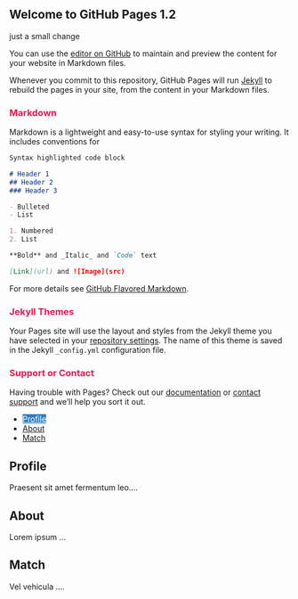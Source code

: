 <style>
    .summary {
    color: #808080;
    border-left: 5px solid #ED1951;
    font-size:16px;
}


h3 {color: #ED1951; }
h4 {color: #808080; }

.nav-tabs > li.active > a, .nav-tabs > li.active > a:hover, .nav-tabs > li.active > a:focus {
    background-color: #248ec2;
    color: white;
}

.nav > li.active > a {
    background-color: #347DBE;
}

.nav > li > a:hover {
    background-color: #248ec2;
}

div.navbar-collapse .dropdown-menu > li > a:hover {
    background-color: #347DBE;
}

.nav li.thirdlevel > a {
    background-color: #FAFAFA !important;
    color: #248EC2;
    font-weight: bold;
}

a[data-toggle="tooltip"] {
    color: #649345;
    font-style: italic;
    cursor: default;
}

.navbar-inverse {
    background-color: #347DBE;
    border-color: #015CAE;
}
.navbar-inverse .navbar-nav>li>a, .navbar-inverse .navbar-brand {
    color: white;
}

.navbar-inverse .navbar-nav>li>a:hover, a.fa.fa-home.fa-lg.navbar-brand:hover {
     color: #f0f0f0;
}

a.navbar-brand:hover {
  color: #f0f0f0;
}

.navbar-inverse .navbar-nav > .open > a, .navbar-inverse .navbar-nav > .open > a:hover, .navbar-inverse .navbar-nav > .open > a:focus {
    color: #015CAE;
}

.navbar-inverse .navbar-nav > .open > a, .navbar-inverse .navbar-nav > .open > a:hover, .navbar-inverse .navbar-nav > .open > a:focus {
    background-color: #015CAE;
    color: #ffffff;
}

.navbar-inverse .navbar-collapse, .navbar-inverse .navbar-form {
    border-color: #248ec2 !important;
}

.btn-primary {
    color: #ffffff;
    background-color: #347DBE;
    border-color: #347DBE;
}

.navbar-inverse .navbar-nav > .active > a, .navbar-inverse .navbar-nav > .active > a:hover, .navbar-inverse .navbar-nav > .active > a:focus {
    background-color: #347DBE;
}

.btn-primary:hover,
.btn-primary:focus,
.btn-primary:active,
.btn-primary.active,
.open .dropdown-toggle.btn-primary {
    background-color: #248ec2;
    border-color: #347DBE;
}

.printTitle {
    color: #015CAE !important;
}

body.print h1 {color: #015CAE !important; font-size:28px !important;}
body.print h2 {color: #595959 !important; font-size:20px !important;}
body.print h3 {color: #E50E51 !important; font-size:14px !important;}
body.print h4 {color: #679DCE !important; font-size:14px; font-style: italic !important;}

.anchorjs-link:hover {
    color: #216f9b;
}

div.sidebarTitle {
    color: #015CAE;
}

li.sidebarTitle {
  margin-top:20px;
    font-weight:normal;
    font-size:130%;
    color: #ED1951;
    margin-bottom:10px;
    margin-left: 5px;

}

.navbar-inverse .navbar-toggle:focus, .navbar-inverse .navbar-toggle:hover {
    background-color: #015CAE;
}

.navbar-inverse .navbar-toggle {
    border-color: #015CAE;
}

</style>


## Welcome to GitHub Pages 1.2
just a small change

You can use the [editor on GitHub](https://github.com/danielengblom/testing/edit/master/README.md) to maintain and preview the content for your website in Markdown files.

Whenever you commit to this repository, GitHub Pages will run [Jekyll](https://jekyllrb.com/) to rebuild the pages in your site, from the content in your Markdown files.

### Markdown

Markdown is a lightweight and easy-to-use syntax for styling your writing. It includes conventions for

```markdown
Syntax highlighted code block

# Header 1
## Header 2
### Header 3

- Bulleted
- List

1. Numbered
2. List

**Bold** and _Italic_ and `Code` text

[Link](url) and ![Image](src)
```

For more details see [GitHub Flavored Markdown](https://guides.github.com/features/mastering-markdown/).

### Jekyll Themes

Your Pages site will use the layout and styles from the Jekyll theme you have selected in your [repository settings](https://github.com/danielengblom/testing/settings). The name of this theme is saved in the Jekyll `_config.yml` configuration file.

### Support or Contact

Having trouble with Pages? Check out our [documentation](https://help.github.com/categories/github-pages-basics/) or [contact support](https://github.com/contact) and we’ll help you sort it out.

<ul id="profileTabs" class="nav nav-tabs">
    <li class="active"><a href="#profile" data-toggle="tab">Profile</a></li>
    <li><a href="#about" data-toggle="tab">About</a></li>
    <li><a href="#match" data-toggle="tab">Match</a></li>
</ul>
  <div class="tab-content">
<div role="tabpanel" class="tab-pane active" id="profile">
    <h2>Profile</h2>
<p>Praesent sit amet fermentum leo....</p>
</div>

<div role="tabpanel" class="tab-pane" id="about">
    <h2>About</h2>
    <p>Lorem ipsum ...</p></div>

<div role="tabpanel" class="tab-pane" id="match">
    <h2>Match</h2>
    <p>Vel vehicula ....</p>
</div>
</div>


<script>
    $('#mysidebar').height($(".nav").height());


$( document ).ready(function() {

    //this script says, if the height of the viewport is greater than 800px, then insert affix class, which makes the nav bar float in a fixed
    // position as your scroll. if you have a lot of nav items, this height may not work for you.
    var h = $(window).height();
    //console.log (h);
    if (h > 800) {
        $( "#mysidebar" ).attr("class", "nav affix");
    }
    // activate tooltips. although this is a bootstrap js function, it must be activated this way in your theme.
    $('[data-toggle="tooltip"]').tooltip({
        placement : 'top'
    });

    /**
     * AnchorJS
     */
    anchors.add('h2,h3,h4,h5');

});

// needed for nav tabs on pages. See Formatting > Nav tabs for more details.
// script from http://stackoverflow.com/questions/10523433/how-do-i-keep-the-current-tab-active-with-twitter-bootstrap-after-a-page-reload
$(function() {
    var json, tabsState;
    $('a[data-toggle="pill"], a[data-toggle="tab"]').on('shown.bs.tab', function(e) {
        var href, json, parentId, tabsState;

        tabsState = localStorage.getItem("tabs-state");
        json = JSON.parse(tabsState || "{}");
        parentId = $(e.target).parents("ul.nav.nav-pills, ul.nav.nav-tabs").attr("id");
        href = $(e.target).attr('href');
        json[parentId] = href;

        return localStorage.setItem("tabs-state", JSON.stringify(json));
    });

    tabsState = localStorage.getItem("tabs-state");
    json = JSON.parse(tabsState || "{}");

    $.each(json, function(containerId, href) {
        return $("#" + containerId + " a[href=" + href + "]").tab('show');
    });

    $("ul.nav.nav-pills, ul.nav.nav-tabs").each(function() {
        var $this = $(this);
        if (!json[$this.attr("id")]) {
            return $this.find("a[data-toggle=tab]:first, a[data-toggle=pill]:first").tab("show");
        }
    });
});
</script>
